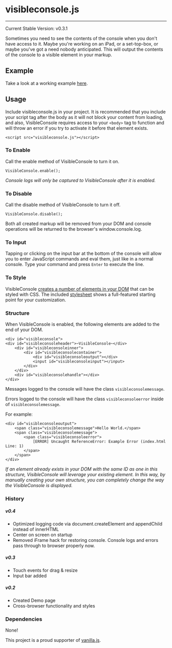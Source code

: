 # visibleconsole.js #
- - - - -

Current Stable Version: v0.3.1

Sometimes you need to see the contents of the console when you don't have access to it. Maybe you're working on an iPad, or a set-top-box, or maybe you've got a need nobody anticipated. This will output the contents of the console to a visible element in your markup.

## Example ##

Take a look at a working example [here](http://jamestomasino.github.com/visibleconsole.js/).


## Usage ###

Include visibleconsole.js in your project. It is recommended that you include your script tag after the body as it will not block your content from loading, and also, VisibleConsole requires access to your `<body>` tag to function and will throw an error if you try to activate it before that element exists.

	<script src="visibleconsole.js"></script>

### To Enable ####

Call the enable method of VisibleConsole to turn it on.

	VisibleConsole.enable();

*Console logs will only be captured to VisibleConsole after it is enabled.*


### To Disable ####

Call the disable method of VisibleConsole to turn it off.

	VisibleConsole.disable();


Both all created markup will be removed from your DOM and console operations will be returned to the browser's window.console.log.

### To Input ###

Tapping or clicking on the input bar at the bottom of the console will allow you to enter JavaScript commands and eval them, just like in a normal console. Type your command and press `Enter` to execute the line.

### To Style ####

VisibleConsole [creates a number of elements in your DOM](#Structure) that can be styled with CSS. The included [stylesheet](https://github.com/jamestomasino/visibleconsole.js/blob/master/style.css) shows a full-featured starting point for your customization.

### Structure ###

When VisibleConsole is enabled, the following elements are added to the end of your DOM.


	<div id="visibleconsole">
	<div id="visibleconsoleheader">~VisibleConsole~</div>
		<div id="visibleconsoleinner">
			<div id="visibleconsolecontainer">
				<div id="visibleconsoleoutput"></div>
				<input id="visibleconsoleinput"></input>
			</div>
		</div>
		<div id="visibleconsolehandle"></div>
	</div>


Messages logged to the console will have the class `visibleconsolemessage`.

Errors logged to the console will have the class `visibleconsoleerror` inside of `visibleconsolemessage`.

For example:

	<div id="visibleconsoleoutput">
    	<span class="visibleconsolemessage">Hello World.</span>
	    <span class="visibleconsolemessage">
    	    <span class="visibleconsoleerror">
        	    [ERROR] Uncaught ReferenceError: Example Error (index.html Line: 1)
	        </span>
    	</span>
	</div>


*If an element already exists in your DOM with the same ID as one in this structure, VisibleConsole will leverage your existing element. In this way, by manually creating your own structure, you can completely change the way the VisibleConsole is displayed.*

### History ###

##### v0.4 #####

* Optimized logging code via document.createElement and appendChild instead of innerHTML
* Center on screen on startup
* Removed iFrame hack for restoring console. Console logs and errors pass through to browser properly now.


##### v0.3 #####

* Touch events for drag & resize
* Input bar added

##### v0.2 #####

* Created Demo page
* Cross-browser functionality and styles

 


### Dependencies ###

None!

This project is a proud supporter of [vanilla.js](http://vanilla-js.com/).